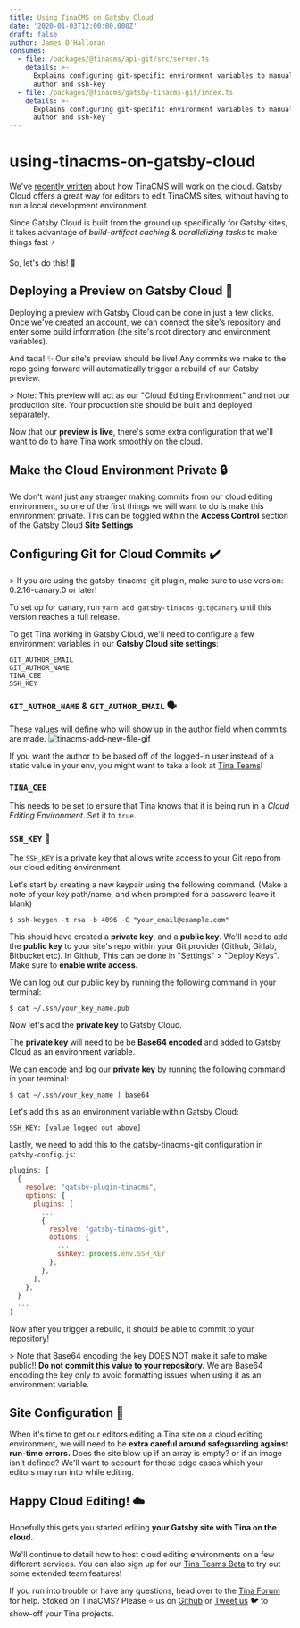```yaml
---
title: Using TinaCMS on Gatsby Cloud
date: '2020-01-03T12:00:00.000Z'
draft: false
author: James O'Halloran
consumes:
  - file: /packages/@tinacms/api-git/src/server.ts
    details: >-
      Explains configuring git-specific environment variables to manually set
      author and ssh-key
  - file: /packages/@tinacms/gatsby-tinacms-git/index.ts
    details: >-
      Explains configuring git-specific environment variables to manually set
      author and ssh-key
---
```


# using-tinacms-on-gatsby-cloud

We've [recently written](https://github.com/taylorux/tinacms.org/tree/ec3e5c1e5736454379815f45595441bd79d85a2d/blog/editing-on-the-cloud/README.md) about how TinaCMS will work on the cloud. Gatsby Cloud offers a great way for editors to edit TinaCMS sites, without having to run a local development environment.

Since Gatsby Cloud is built from the ground up specifically for Gatsby sites, it takes advantage of _build-artifact caching_ & _parallelizing tasks_ to make things fast ⚡

So, let's do this! 🕺

## Deploying a Preview on Gatsby Cloud 🚀

Deploying a preview with Gatsby Cloud can be done in just a few clicks. Once we've [created an account](https://www.gatsbyjs.com/cloud/), we can connect the site's repository and enter some build information \(the site's root directory and environment variables\).

And tada! ✨ Our site's preview should be live! Any commits we make to the repo going forward will automatically trigger a rebuild of our Gatsby preview.

&gt; Note: This preview will act as our "Cloud Editing Environment" and not our production site. Your production site should be built and deployed separately.

Now that our **preview is live**, there's some extra configuration that we'll want to do to have Tina work smoothly on the cloud.

## Make the Cloud Environment Private 🔒

We don't want just any stranger making commits from our cloud editing environment, so one of the first things we will want to do is make this environment private. This can be toggled within the **Access Control** section of the Gatsby Cloud **Site Settings**

## Configuring Git for Cloud Commits ✔️

&gt; If you are using the gatsby-tinacms-git plugin, make sure to use version: 0.2.16-canary.0 or later!

To set up for canary, run `yarn add gatsby-tinacms-git@canary` until this version reaches a full release.

To get Tina working in Gatsby Cloud, we'll need to configure a few environment variables in our **Gatsby Cloud site settings**:

```text
GIT_AUTHOR_EMAIL
GIT_AUTHOR_NAME
TINA_CEE
SSH_KEY
```

### `GIT_AUTHOR_NAME` & `GIT_AUTHOR_EMAIL` 🗣️

These values will define who will show up in the author field when commits are made. ![tinacms-add-new-file-gif](https://github.com/taylorux/tinacms.org/tree/ec3e5c1e5736454379815f45595441bd79d85a2d/img/commit_author_scott.png)

If you want the author to be based off of the logged-in user instead of a static value in your env, you might want to take a look at [Tina Teams](https://github.com/taylorux/tinacms.org/tree/ec3e5c1e5736454379815f45595441bd79d85a2d/teams/README.md)!

### `TINA_CEE`

This needs to be set to ensure that Tina knows that it is being run in a _Cloud Editing Environment_. Set it to `true`.

### `SSH_KEY` 🔑

The `SSH_KEY` is a private key that allows write access to your Git repo from our cloud editing environment.

Let's start by creating a new keypair using the following command. \(Make a note of your key path/name, and when prompted for a password leave it blank\)

```text
$ ssh-keygen -t rsa -b 4096 -C "your_email@example.com"
```

This should have created a **private key**, and a **public key**. We'll need to add the **public key** to your site's repo within your Git provider \(Github, Gitlab, Bitbucket etc\). In Github, This can be done in "Settings" &gt; "Deploy Keys". Make sure to **enable write access.**

We can log out our public key by running the following command in your terminal:

```text
$ cat ~/.ssh/your_key_name.pub
```

Now let's add the **private key** to Gatsby Cloud.

The **private key** will need to be be **Base64 encoded** and added to Gatsby Cloud as an environment variable.

We can encode and log our **private key** by running the following command in your terminal:

```text
$ cat ~/.ssh/your_key_name | base64
```

Let's add this as an environment variable within Gatsby Cloud:

```text
SSH_KEY: [value logged out above]
```

Lastly, we need to add this to the gatsby-tinacms-git configuration in `gatsby-config.js`:

```javascript
plugins: [
  {
    resolve: "gatsby-plugin-tinacms",
    options: {
      plugins: [
        ...
        {
          resolve: "gatsby-tinacms-git",
          options: {
            ...
            sshKey: process.env.SSH_KEY
          },
        },
      ],
    },
  }
  ...
]
```

Now after you trigger a rebuild, it should be able to commit to your repository!

&gt; Note that Base64 encoding the key DOES NOT make it safe to make public!! **Do not commit this value to your repository.** We are Base64 encoding the key only to avoid formatting issues when using it as an environment variable.

## Site Configuration 🔨

When it's time to get our editors editing a Tina site on a cloud editing environment, we will need to be **extra careful around safeguarding against run-time errors.** Does the site blow up if an array is empty? or if an image isn't defined? We'll want to account for these edge cases which your editors may run into while editing.

## Happy Cloud Editing! ☁️

Hopefully this gets you started editing **your Gatsby site with Tina on the cloud.**

We'll continue to detail how to host cloud editing environments on a few different services. You can also sign up for our [Tina Teams Beta](http://tinacms.org/teams) to try out some extended team features!

If you run into trouble or have any questions, head over to the [Tina Forum](https://community.tinacms.org/) for help. Stoked on TinaCMS? Please ⭐️ us on [Github](https://github.com/tinacms/tinacms) or [Tweet us](https://twitter.com/Tina_cms) 🐦 to show-off your Tina projects.


